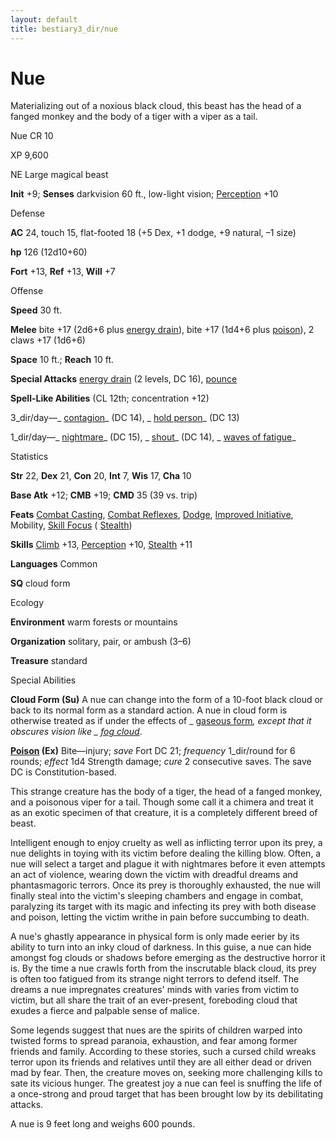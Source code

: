 ```yaml
---
layout: default
title: bestiary3_dir/nue
---
```

# Nue

Materializing out of a noxious black cloud, this beast has the head of a fanged monkey and the body of a tiger with a viper as a tail.

Nue CR 10

XP 9,600

NE Large magical beast

**Init** +9; **Senses** darkvision 60 ft., low-light vision; [Perception](skills_dir/perception#_perception) +10

Defense

**AC** 24, touch 15, flat-footed 18 (+5 Dex, +1 dodge, +9 natural, –1 size)

**hp** 126 (12d10+60)

**Fort** +13, **Ref** +13, **Will** +7

Offense

**Speed** 30 ft.

**Melee** bite +17 (2d6+6 plus [energy drain](monsters_dir/universalMonsterRules#_energy-drain)), bite +17 (1d4+6 plus [poison](monsters_dir/universalMonsterRules#_poison-(ex-or-su))), 2 claws +17 (1d6+6)

**Space** 10 ft.; **Reach** 10 ft.

**Special Attacks** [energy drain](monsters_dir/universalMonsterRules#_energy-drain) (2 levels, DC 16), [pounce](monsters_dir/universalMonsterRules#_pounce)

**Spell-Like Abilities** (CL 12th; concentration +12)

3_dir/day—_ [contagion](spells_dir/contagion#_contagion)_ (DC 14), _ [hold person](spells_dir/holdPerson#_hold-person)_ (DC 13)

1_dir/day—_ [nightmare](spells_dir/nightmare#_nightmare)_ (DC 15), _ [shout](spells_dir/shout#_shout)_ (DC 14), _ [waves of fatigue](spells_dir/wavesOfFatigue#_waves-of-fatigue)_

Statistics

**Str** 22, **Dex** 21, **Con** 20, **Int** 7, **Wis** 17, **Cha** 10

**Base Atk** +12; **CMB** +19; **CMD** 35 (39 vs. trip)

**Feats** [Combat Casting](feats#_combat-casting), [Combat Reflexes](feats#_combat-reflexes), [Dodge](feats#_dodge), [Improved Initiative](feats#_improved-initiative), Mobility, [Skill Focus](feats#_skill-focus) ( [Stealth](skills_dir/stealth#_stealth))

**Skills** [Climb](skills_dir/climb#_climb) +13, [Perception](skills_dir/perception#_perception) +10, [Stealth](skills_dir/stealth#_stealth) +11

**Languages** Common

**SQ** cloud form

Ecology

**Environment** warm forests or mountains

**Organization** solitary, pair, or ambush (3–6)

**Treasure** standard

Special Abilities

**Cloud Form (Su)** A nue can change into the form of a 10-foot black cloud or back to its normal form as a standard action. A nue in cloud form is otherwise treated as if under the effects of _ [gaseous form](spells_dir/gaseousForm#_gaseous-form)_, except that it obscures vision like _ [fog cloud](spells_dir/fogCloud)_.

**[Poison](monsters_dir/universalMonsterRules#_poison-(ex-or-su)) (Ex)** Bite—injury; _save_ Fort DC 21; _frequency_ 1_dir/round for 6 rounds; _effect_ 1d4 Strength damage; _cure_ 2 consecutive saves. The save DC is Constitution-based.

This strange creature has the body of a tiger, the head of a fanged monkey, and a poisonous viper for a tail. Though some call it a chimera and treat it as an exotic specimen of that creature, it is a completely different breed of beast.

Intelligent enough to enjoy cruelty as well as inflicting terror upon its prey, a nue delights in toying with its victim before dealing the killing blow. Often, a nue will select a target and plague it with nightmares before it even attempts an act of violence, wearing down the victim with dreadful dreams and phantasmagoric terrors. Once its prey is thoroughly exhausted, the nue will finally steal into the victim's sleeping chambers and engage in combat, paralyzing its target with its magic and infecting its prey with both disease and poison, letting the victim writhe in pain before succumbing to death.

A nue's ghastly appearance in physical form is only made eerier by its ability to turn into an inky cloud of darkness. In this guise, a nue can hide amongst fog clouds or shadows before emerging as the destructive horror it is. By the time a nue crawls forth from the inscrutable black cloud, its prey is often too fatigued from its strange night terrors to defend itself. The dreams a nue impregnates creatures' minds with varies from victim to victim, but all share the trait of an ever-present, foreboding cloud that exudes a fierce and palpable sense of malice.

Some legends suggest that nues are the spirits of children warped into twisted forms to spread paranoia, exhaustion, and fear among former friends and family. According to these stories, such a cursed child wreaks terror upon its friends and relatives until they are all either dead or driven mad by fear. Then, the creature moves on, seeking more challenging kills to sate its vicious hunger. The greatest joy a nue can feel is snuffing the life of a once-strong and proud target that has been brought low by its debilitating attacks.

A nue is 9 feet long and weighs 600 pounds.


